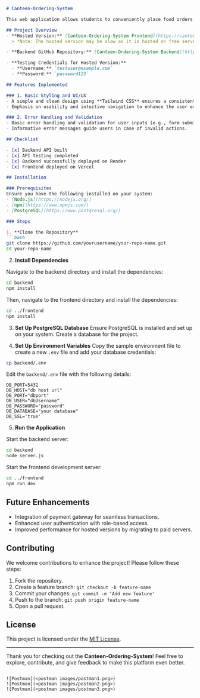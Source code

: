 ```markdown
# Canteen-Ordering-System

This web application allows students to conveniently place food orders online. Developed with a modern tech stack including Express.js, React, Node.js, and PostgreSQL, it provides an intuitive platform for users to select their preferred meals from a wide variety of options.

## Project Overview
- **Hosted Version:** [Canteen-Ordering-System Frontend](https://canteen-ordering-frontend.vercel.app/)
  > *Note: The hosted version may be slow as it is hosted on free servers.*

- **Backend GitHub Repository:** [Canteen-Ordering-System Backend](https://github.com/Kwesi-ux/Canteen-Ordering-System)

- **Testing Credentials for Hosted Version:**
  - **Username:** `testuser@example.com`
  - **Password:** `password123`

## Features Implemented

### 1. Basic Styling and UI/UX
- A simple and clean design using **Tailwind CSS** ensures a consistent look and feel across the platform.
- Emphasis on usability and intuitive navigation to enhance the user experience.

### 2. Error Handling and Validation
- Basic error handling and validation for user inputs (e.g., form submissions) are implemented.
- Informative error messages guide users in case of invalid actions.

## Checklist

- [x] Backend API built
- [x] API testing completed
- [x] Backend successfully deployed on Render
- [x] Frontend deployed on Vercel

## Installation

### Prerequisites
Ensure you have the following installed on your system:
- [Node.js](https://nodejs.org/)
- [npm](https://www.npmjs.com/)
- [PostgreSQL](https://www.postgresql.org/)

### Steps

1. **Clone the Repository**
```bash
git clone https://github.com/yourusername/your-repo-name.git
cd your-repo-name
```

2. **Install Dependencies**

Navigate to the backend directory and install the dependencies:
```bash
cd backend
npm install
```

Then, navigate to the frontend directory and install the dependencies:
```bash
cd ../frontend
npm install
```

3. **Set Up PostgreSQL Database**
Ensure PostgreSQL is installed and set up on your system. Create a database for the project.

4. **Set Up Environment Variables**
Copy the sample environment file to create a new `.env` file and add your database credentials:
```bash
cp backend/.env
```
Edit the `backend/.env` file with the following details:
```env
DB_PORT=5432
DB_HOST="db host url"
DB_PORT="dbport"
DB_USER="dbUsername"
DB_PASSWORD="password"
DB_DATABASE="your database"
DB_SSL='true'
```

5. **Run the Application**

Start the backend server:
```bash
cd backend
node server.js
```

Start the frontend development server:
```bash
cd ../frontend
npm run dev
```

## Future Enhancements
- Integration of payment gateway for seamless transactions.
- Enhanced user authentication with role-based access.
- Improved performance for hosted versions by migrating to paid servers.

## Contributing
We welcome contributions to enhance the project! Please follow these steps:
1. Fork the repository.
2. Create a feature branch: `git checkout -b feature-name`
3. Commit your changes: `git commit -m 'Add new feature'`
4. Push to the branch: `git push origin feature-name`
5. Open a pull request.

## License
This project is licensed under the [MIT License](LICENSE).

---
Thank you for checking out the **Canteen-Ordering-System**! Feel free to explore, contribute, and give feedback to make this platform even better.
```

![Postman](<postman images/postman1.png>)
![Postman](<postman images/postman2.png>)
![Postman](<postman images/postman3.png>)
